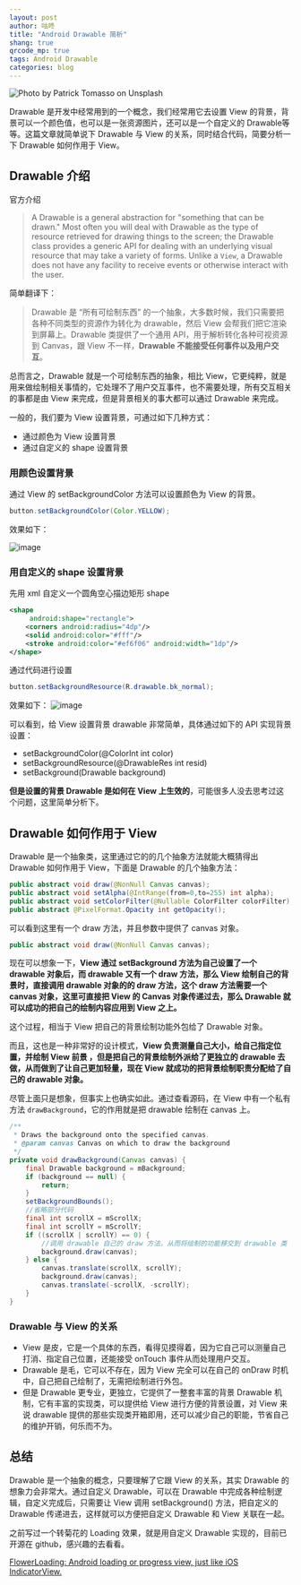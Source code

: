 ```yaml
---
layout: post
author: 咕咚
title: "Android Drawable 简析"
shang: true
qrcode_mp: true
tags: Android Drawable
categories: blog 
---
```


![Photo by Patrick Tomasso on Unsplash](http://upload-images.jianshu.io/upload_images/588640-f3c7beeead2d22c8.jpg?imageMogr2/auto-orient/strip%7CimageView2/2/w/1240)

Drawable 是开发中经常用到的一个概念，我们经常用它去设置 View 的背景，背景可以一个颜色值，也可以是一张资源图片，还可以是一个自定义的 Drawable等等。这篇文章就简单说下 Drawable 与 View 的关系，同时结合代码，简要分析一下 Drawable 如何作用于 View。

## Drawable 介绍

官方介绍

> A Drawable is a general abstraction for "something that can be drawn." Most often you will deal with Drawable as the type of resource retrieved for drawing things to the screen; the Drawable class provides a generic API for dealing with an underlying visual resource that may take a variety of forms. Unlike a `View`, a Drawable does not have any facility to receive events or otherwise interact with the user.

简单翻译下：

> Drawable 是 “所有可绘制东西” 的一个抽象，大多数时候，我们只需要把各种不同类型的资源作为转化为 drawable，然后 View 会帮我们把它渲染到屏幕上。Drawable 类提供了一个通用 API，用于解析转化各种可视资源到 Canvas，跟 View 不一样，**Drawable 不能接受任何事件以及用户交互**。

总而言之，Drawable 就是一个可绘制东西的抽象，相比 View，它更纯粹，就是用来做绘制相关事情的，它处理不了用户交互事件，也不需要处理，所有交互相关的事都是由 View 来完成，但是背景相关的事大都可以通过 Drawable 来完成。

一般的，我们要为 View 设置背景，可通过如下几种方式：

* 通过颜色为 View 设置背景
* 通过自定义的 shape 设置背景

### 用颜色设置背景
通过 View 的 setBackgroundColor 方法可以设置颜色为 View 的背景。
```java
button.setBackgroundColor(Color.YELLOW);
```
效果如下：

![image](http://upload-images.jianshu.io/upload_images/588640-10df2a93e49cce80.jpg?imageMogr2/auto-orient/strip%7CimageView2/2/w/1240)

### 用自定义的 shape 设置背景

先用 xml 自定义一个圆角空心描边矩形 shape

```xml
<shape
     android:shape="rectangle">
    <corners android:radius="4dp"/>
    <solid android:color="#fff"/>
    <stroke android:color="#ef6f06" android:width="1dp"/>
</shape>
```
通过代码进行设置
```java
button.setBackgroundResource(R.drawable.bk_normal);
```

效果如下：
![image](http://upload-images.jianshu.io/upload_images/588640-3d920cfacd70e1aa.jpg?imageMogr2/auto-orient/strip%7CimageView2/2/w/1240)

可以看到，给 View 设置背景 drawable 非常简单，具体通过如下的 API 实现背景设置：

* setBackgroundColor(@ColorInt int color)
* setBackgroundResource(@DrawableRes int resid)
* setBackground(Drawable background)

**但是设置的背景 Drawable 是如何在 View 上生效的**，可能很多人没去思考过这个问题，这里简单分析下。

## Drawable 如何作用于 View 

Drawable 是一个抽象类，这里通过它的的几个抽象方法就能大概猜得出 Drawable 如何作用于 View，下面是 Drawable 的几个抽象方法：

```java
public abstract void draw(@NonNull Canvas canvas);
public abstract void setAlpha(@IntRange(from=0,to=255) int alpha);
public abstract void setColorFilter(@Nullable ColorFilter colorFilter);
public abstract @PixelFormat.Opacity int getOpacity();
```

可以看到这里有一个 draw 方法，并且参数中提供了 canvas 对象。

```java
public abstract void draw(@NonNull Canvas canvas);
```

现在可以想象一下，**View 通过 setBackground 方法为自己设置了一个 drawable 对象后，而 drawable 又有一个 draw 方法，那么 View 绘制自己的背景时，直接调用 drawable 对象的的 draw 方法，这个 draw 方法需要一个 canvas 对象，这里可直接把 View 的 Canvas 对象传递过去，那么 Drawable 就可以成功的把自己的绘制内容应用到 View 之上。**

这个过程，相当于 View 把自己的背景绘制功能外包给了 Drawable 对象。

而且，这也是一种非常好的设计模式，**View 负责测量自己大小，给自己指定位置，并绘制 View 前景 ，但是把自己的背景绘制外派给了更独立的 drawable 去做，从而做到了让自己更加轻量，现在 View 就成功的把背景绘制职责分配给了自己的 drawable 对象。**

尽管上面只是想象，但事实上也确实如此。通过查看源码，在 View 中有一个私有方法 `drawBackground`，它的作用就是把 drawable 绘制在 canvas 上。
```java
/**
 * Draws the background onto the specified canvas.
 * @param canvas Canvas on which to draw the background
 */
private void drawBackground(Canvas canvas) {
	final Drawable background = mBackground;
	if (background == null) {
		return;
	}
	setBackgroundBounds();
    //省略部分代码
	final int scrollX = mScrollX;
	final int scrollY = mScrollY;
	if ((scrollX | scrollY) == 0) {
        //调用 drawable 自己的 draw 方法，从而将绘制的功能移交到 drawable 类
		background.draw(canvas);
	} else {
		canvas.translate(scrollX, scrollY);
		background.draw(canvas);
		canvas.translate(-scrollX, -scrollY);
	}
}
```

### Drawable 与 View 的关系

* View 是皮，它是一个具体的东西，看得见摸得着，因为它自己可以测量自己打消、指定自己位置，还能接受 onTouch 事件从而处理用户交互。
* Drawable 是毛，它可以不存在，因为 View 完全可以在自己的 onDraw 时机中，自己把自己绘制了，无需把绘制进行外包。
* 但是 Drawable 更专业，更独立，它提供了一整套丰富的背景 Drawable 机制，它有丰富的实现类，可以提供给 View 进行方便的背景设置，对 View 来说 drawable 提供的那些实现类开箱即用，还可以减少自己的职能，节省自己的维护开销，何乐而不为。

## 总结

Drawable 是一个抽象的概念，只要理解了它跟 View 的关系，其实 Drawable 的想象力会非常大。通过自定义 Drawable，可以在 Drawable 中完成各种绘制逻辑，自定义完成后，只需要让 View 调用 setBackground() 方法，把自定义的 Drawable 传递进去，这样就可以方便把自定义 Drawable 和 View 关联在一起。

之前写过一个转菊花的 Loading 效果，就是用自定义 Drawable 实现的，目前已开源在 github，感兴趣的去看看。

[FlowerLoading: Android loading or progress view, just like iOS IndicatorView\.](https://github.com/maoruibin/FlowerLoading)